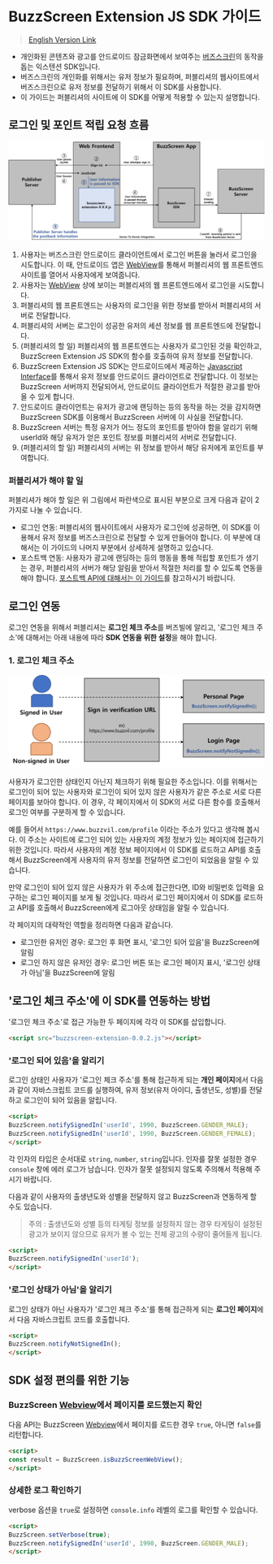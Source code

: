 # BuzzScreen Extension JS SDK 가이드
> [English Version Link](README.md)

* 개인화된 콘텐츠와 광고를 안드로이드 잠금화면에서 보여주는 [버즈스크린](https://github.com/Buzzvil/buzzscreen-sdk-publisher)의 동작을 돕는 익스텐션 SDK입니다.
* 버즈스크린의 개인화를 위해서는 유저 정보가 필요하며, 퍼블리셔의 웹사이트에서 버즈스크린으로 유저 정보를 전달하기 위해서 이 SDK를 사용합니다.
* 이 가이드는 퍼블리셔의 사이트에 이 SDK를 어떻게 적용할 수 있는지 설명합니다.

## 로그인 및 포인트 적립 요청 흐름
![Task Flow](buzzscreen-extension-js-sdk-flow.png)

1. 사용자는 버즈스크린 안드로이드 클라이언트에서 로그인 버튼을 눌러서 로그인을 시도합니다. 이 때, 안드로이드 앱은 [WebView](https://developer.android.com/reference/android/webkit/WebView.html)를 통해서 퍼블리셔의 웹 프론트엔드 사이트를 열어서 사용자에게 보여줍니다.
2. 사용자는 [WebView](https://developer.android.com/reference/android/webkit/WebView.html) 상에 보이는 퍼블리셔의 웹 프론트엔드에서 로그인을 시도합니다.
3. 퍼블리셔의 웹 프론트엔드는 사용자의 로그인을 위한 정보를 받아서 퍼블리셔의 서버로 전달합니다.
4. 퍼블리셔의 서버는 로그인이 성공한 유저의 세션 정보를 웹 프론트엔드에 전달합니다.
5. (퍼블리셔의 할 일) 퍼블리셔의 웹 프론트엔드는 사용자가 로그인된 것을 확인하고, BuzzScreen Extension JS SDK의 함수를 호출하여 유저 정보를 전달합니다.
6. BuzzScreen Extension JS SDK는 안드로이드에서 제공하는 [Javascript Interface](https://developer.android.com/guide/webapps/webview.html#BindingJavaScript)를 통해서 유저 정보를 안드로이드 클라이언트로 전달합니다. 이 정보는 BuzzScreen 서버까지 전달되어서, 안드로이드 클라이언트가 적절한 광고를 받아올 수 있게 합니다.
7. 안드로이드 클라이언트는 유저가 광고에 랜딩하는 등의 동작을 하는 것을 감지하면 BuzzScreen SDK를 이용해서 BuzzScreen 서버에 이 사실을 전달합니다.
8. BuzzScreen 서버는 특정 유저가 어느 정도의 포인트를 받아야 함을 알리기 위해 userId와 해당 유저가 얻은 포인트 정보를 퍼블리셔의 서버로 전달합니다.
9. (퍼블리셔의 할 일) 퍼블리셔의 서버는 위 정보를 받아서 해당 유저에게 포인트를 부여합니다.

### 퍼블리셔가 해야 할 일
퍼블리셔가 해야 할 일은 위 그림에서 파란색으로 표시된 부분으로 크게 다음과 같이 2가지로 나눌 수 있습니다.

* 로그인 연동: 퍼블리셔의 웹사이트에서 사용자가 로그인에 성공하면, 이 SDK를 이용해서 유저 정보를 버즈스크린으로 전달할 수 있게 만들어야 합니다. 이 부분에 대해서는 이 가이드의 나머지 부분에서 상세하게 설명하고 있습니다.
* 포스트백 연동: 사용자가 광고에 랜딩하는 등의 행동을 통해 적립할 포인트가 생기는 경우, 퍼블리셔의 서버가 해당 알림을 받아서 적절한 처리를 할 수 있도록 연동을 해야 합니다. [포스트백 API에 대해서는 이 가이드](https://github.com/Buzzvil/buzzscreen-sdk-publisher/blob/master/docs/POSTBACK.md)를 참고하시기 바랍니다.

## 로그인 연동
로그인 연동을 위해서 퍼블리셔는 **로그인 체크 주소**를 버즈빌에 알리고, '로그인 체크 주소'에 대해서는 아래 내용에 따라 **SDK 연동을 위한 설정**을 해야 합니다.

### 1. 로그인 체크 주소

![로그인 체크 주소](buzzscreen-extension-js-sdk-sign-in-verification-url.png)

사용자가 로그인한 상태인지 아닌지 체크하기 위해 필요한 주소입니다. 이를 위해서는 로그인이 되어 있는 사용자와 로그인이 되어 있지 않은 사용자가 같은 주소로 서로 다른 페이지를 보아야 합니다. 이 경우, 각 페이지에서 이 SDK의 서로 다른 함수를 호출해서 로그인 여부를 구분하게 할 수 있습니다.

예를 들어서 `https://www.buzzvil.com/profile` 이라는 주소가 있다고 생각해 봅시다. 이 주소는 사이트에 로그인 되어 있는 사용자의 계정 정보가 있는 페이지에 접근하기 위한 것입니다. 따라서 사용자의 계정 정보 페이지에서 이 SDK를 로드하고 API를 호출해서 BuzzScreen에게 사용자의 유저 정보를 전달하면 로그인이 되었음을 알릴 수 있습니다.

만약 로그인이 되어 있지 않은 사용자가 위 주소에 접근한다면, ID와 비밀번호 입력을 요구하는 로그인 페이지를 보게 될 것입니다. 따라서 로그인 페이지에서 이 SDK를 로드하고 API를 호출해서 BuzzScreen에게 로그아웃 상태임을 알릴 수 있습니다.

각 페이지의 대략적인 역할을 정리하면 다음과 같습니다.
* 로그인한 유저인 경우: 로그인 후 화면 표시, '로그인 되어 있음'을 BuzzScreen에 알림
* 로그인 하지 않은 유저인 경우: 로그인 버튼 또는 로그인 페이지 표시, '로그인 상태가 아님'을 BuzzScreen에 알림


## '로그인 체크 주소'에 이 SDK를 연동하는 방법

'로그인 체크 주소'로 접근 가능한 두 페이지에 각각 이 SDK를 삽입합니다.
```html
<script src="buzzscreen-extension-0.0.2.js"></script>
```

### '로그인 되어 있음'을 알리기

로그인 상태인 사용자가 '로그인 체크 주소'를 통해 접근하게 되는 **개인 페이지**에서 다음과 같이 자바스크립트 코드를 실행하여, 유저 정보(유저 아이디, 출생년도, 성별)를 전달하고 로그인이 되어 있음을 알립니다.
```html
<script>
BuzzScreen.notifySignedIn('userId', 1990, BuzzScreen.GENDER_MALE);
BuzzScreen.notifySignedIn('userId', 1990, BuzzScreen.GENDER_FEMALE);
</script>
```
각 인자의 타입은 순서대로 `string`, `number`, `string`입니다. 인자를 잘못 설정한 경우 `console` 창에 에러 로그가 남습니다. 인자가 잘못 설정되지 않도록 주의해서 적용해 주시기 바랍니다.

다음과 같이 사용자의 출생년도와 성별을 전달하지 않고 BuzzScreen과 연동하게 할 수도 있습니다.
> 주의 : 출생년도와 성별 등의 타게팅 정보를 설정하지 않는 경우 타게팅이 설정된 광고가 보이지 않으므로 유저가 볼 수 있는 전체 광고의 수량이 줄어들게 됩니다.
```html
<script>
BuzzScreen.notifySignedIn('userId');
</script>
```

### '로그인 상태가 아님'을 알리기

로그인 상태가 아닌 사용자가 '로그인 체크 주소'를 통해 접근하게 되는 **로그인 페이지**에서 다음 자바스크립트 코드를 호출합니다.
```html
<script>
BuzzScreen.notifyNotSignedIn();
</script>
```

## SDK 설정 편의를 위한 기능

### BuzzScreen [Webview](https://developer.android.com/reference/android/webkit/WebView.html)에서 페이지를 로드했는지 확인
다음 API는 BuzzScreen [Webview](https://developer.android.com/reference/android/webkit/WebView.html)에서 페이지를 로드한 경우 `true`, 아니면 `false`를 리턴합니다.
```html
<script>
const result = BuzzScreen.isBuzzScreenWebView();
</script>
```

### 상세한 로그 확인하기
verbose 옵션을 `true`로 설정하면 `console.info` 레벨의 로그를 확인할 수 있습니다.
```html
<script>
BuzzScreen.setVerbose(true);
BuzzScreen.notifySignedIn('userId', 1990, BuzzScreen.GENDER_MALE);
</script>
```
